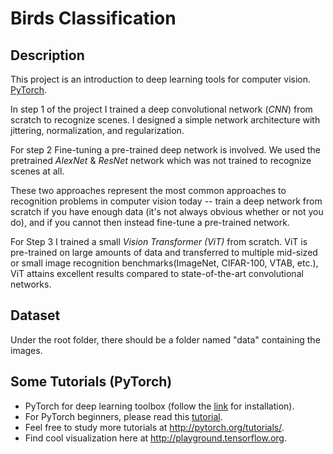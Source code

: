 # Birds Classification
## Description
This project is an introduction to deep learning tools for computer vision. [PyTorch](http://pytorch.org).

In step 1 of the project I trained a deep convolutional network (*CNN*) from scratch to recognize scenes. I designed a simple network architecture with jittering, normalization, and regularization.

For step 2 Fine-tuning a pre-trained deep network is involved. We used the pretrained *AlexNet* & *ResNet* network which was not trained to recognize scenes at all.

These two approaches represent the most common approaches to recognition problems in computer vision today -- train a deep network from scratch if you have enough data (it's not always obvious whether or not you do), and if you cannot then instead fine-tune a pre-trained network.

For Step 3 I trained a small *Vision Transformer (ViT)* from scratch. ViT is pre-trained on large amounts of
data and transferred to multiple mid-sized or small image recognition benchmarks(ImageNet, CIFAR-100, VTAB, etc.), ViT attains excellent results compared to state-of-the-art convolutional networks.


## Dataset
Under the root folder, there should be a folder named "data" containing the images.

## Some Tutorials (PyTorch)
- PyTorch for deep learning toolbox (follow the [link](http://pytorch.org) for installation).
- For PyTorch beginners, please read this [tutorial](http://pytorch.org/tutorials/beginner/deep_learning_60min_blitz.html).
- Feel free to study more tutorials at http://pytorch.org/tutorials/.
- Find cool visualization here at http://playground.tensorflow.org.
